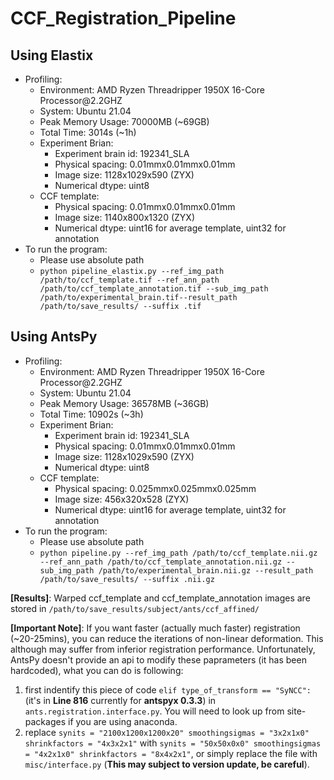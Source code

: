 # CCF_Registration_Pipeline

## Using Elastix
- Profiling:
  - Environment: AMD Ryzen Threadripper 1950X 16-Core Processor<span>@</span>2.2GHZ
  - System: Ubuntu 21.04
  - Peak Memory Usage: 70000MB (~69GB)
  - Total Time: 3014s (~1h)
  - Experiment Brian:
      - Experiment brain id: 192341_SLA
      - Physical spacing: 0.01mmx0.01mmx0.01mm
      - Image size: 1128x1029x590 (ZYX)
      - Numerical dtype: uint8
  - CCF template:
      - Physical spacing: 0.01mmx0.01mmx0.01mm
      - Image size: 1140x800x1320 (ZYX)
      - Numerical dtype: uint16 for average template, uint32 for annotation
- To run the program:
   - Please use absolute path
   - `python pipeline_elastix.py --ref_img_path /path/to/ccf_template.tif --ref_ann_path /path/to/ccf_template_annotation.tif --sub_img_path /path/to/experimental_brain.tif--result_path /path/to/save_results/ --suffix .tif`

## Using AntsPy
- Profiling:
  - Environment: AMD Ryzen Threadripper 1950X 16-Core Processor<span>@</span>2.2GHZ
  - System: Ubuntu 21.04
  - Peak Memory Usage: 36578MB (~36GB)
  - Total Time: 10902s (~3h)
  - Experiment Brian:
      - Experiment brain id: 192341_SLA
      - Physical spacing: 0.01mmx0.01mmx0.01mm
      - Image size: 1128x1029x590 (ZYX)
      - Numerical dtype: uint8
  - CCF template:
      - Physical spacing: 0.025mmx0.025mmx0.025mm
      - Image size: 456x320x528 (ZYX)
      - Numerical dtype: uint16 for average template, uint32 for annotation
- To run the program:
   - Please use absolute path
   - `python pipeline.py --ref_img_path /path/to/ccf_template.nii.gz --ref_ann_path /path/to/ccf_template_annotation.nii.gz --sub_img_path /path/to/experimental_brain.nii.gz --result_path /path/to/save_results/ --suffix .nii.gz`

**[Results]**: Warped ccf_template and ccf_template_annotation images are stored in `/path/to/save_results/subject/ants/ccf_affined/`

**[Important Note]**: If you want faster (actually much faster) registration (~20-25mins), you can reduce the iterations of non-linear deformation. This although may suffer from inferior registration performance. Unfortunately, AntsPy doesn't provide an api to modify these paprameters (it has been hardcoded), what you can do is following:
  1. first indentify this piece of code `elif type_of_transform == "SyNCC":` (it's in **Line 816** currently for **antspyx 0.3.3**) in `ants.registration.interface.py`. You will need to look up from site-packages if you are using anaconda.
  2. replace `synits = "2100x1200x1200x20" smoothingsigmas = "3x2x1x0" shrinkfactors = "4x3x2x1"` with `synits = "50x50x0x0" smoothingsigmas = "4x2x1x0" shrinkfactors = "8x4x2x1"`, or simply replace the file with `misc/interface.py` (**This may subject to version update, be careful**).
